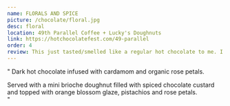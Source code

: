 ```yaml
---
name: FLORALS AND SPICE
picture: /chocolate/floral.jpg
desc: floral
location: 49th Parallel Coffee + Lucky's Doughnuts
link: https://hotchocolatefest.com/49-parallel
order: 4
review: This just tasted/smelled like a regular hot chocolate to me. I liked the donut but I do not think it matched with the drink
---
```


"
Dark hot chocolate infused with cardamom and organic rose petals.

Served with a mini brioche doughnut filled with spiced chocolate custard and topped with orange blossom glaze, pistachios and rose petals.  
"
